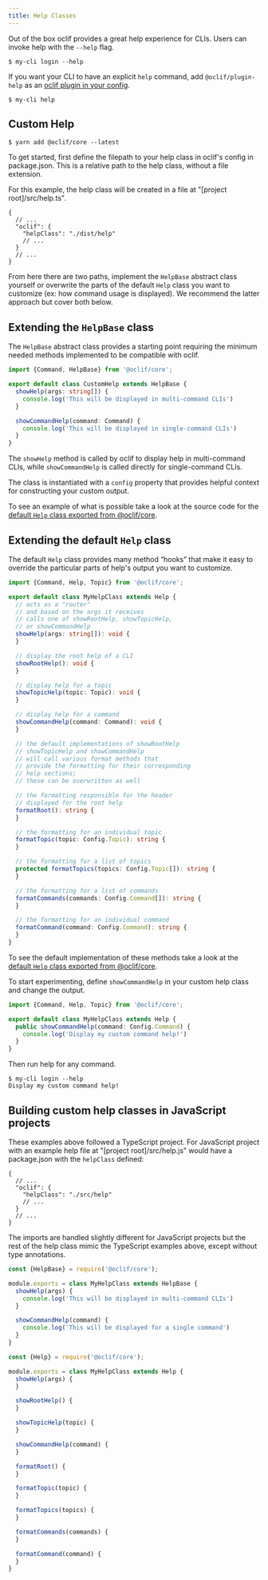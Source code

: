 ```yaml
---
title: Help Classes
---
```


Out of the box oclif provides a great help experience for CLIs. Users can invoke help with the `--help` flag.

```
$ my-cli login --help
```

If you want your CLI to have an explicit `help` command, add `@oclif/plugin-help` as an [oclif plugin in your config](./plugins.md).

```
$ my-cli help
```

## Custom Help

```
$ yarn add @oclif/core --latest
```

To get started, first define the filepath to your help class in oclif's config in package.json. This is a relative path to the help class, without a file extension.

For this example, the help class will be created in a file at "[project root]/src/help.ts".

```
{
  // ...
  "oclif": {
    "helpClass": "./dist/help"
    // ...
  }
  // ...
}
```

From here there are two paths, implement the `HelpBase` abstract class yourself or overwrite the parts of the default `Help` class you want to customize (ex: how command usage is displayed). We recommend the latter approach but cover both below.


## Extending the `HelpBase` class

The `HelpBase` abstract class provides a starting point requiring the minimum needed methods implemented to be compatible with oclif.

```TypeScript
import {Command, HelpBase} from '@oclif/core';

export default class CustomHelp extends HelpBase {
  showHelp(args: string[]) {
    console.log('This will be displayed in multi-command CLIs')
  }

  showCommandHelp(command: Command) {
    console.log('This will be displayed in single-command CLIs')
  }
}
```

The `showHelp` method is called by oclif to display help in multi-command CLIs, while `showCommandHelp` is called directly for single-command CLIs.

The class is instantiated with a `config` property that provides helpful context for constructing your custom output.

To see an example of what is possible take a look at the source code for the [default `Help` class exported from @oclif/core](https://github.com/oclif/core/blob/main/src/help/index.ts).


## Extending the default `Help` class

The default `Help` class provides many method “hooks” that make it easy to override the particular parts of help's output you want to customize.

```TypeScript
import {Command, Help, Topic} from '@oclif/core';

export default class MyHelpClass extends Help {
  // acts as a "router"
  // and based on the args it receives
  // calls one of showRootHelp, showTopicHelp,
  // or showCommandHelp
  showHelp(args: string[]): void {
  }

  // display the root help of a CLI
  showRootHelp(): void {
  }

  // display help for a topic
  showTopicHelp(topic: Topic): void {
  }

  // display help for a command
  showCommandHelp(command: Command): void {
  }

  // the default implementations of showRootHelp
  // showTopicHelp and showCommandHelp
  // will call various format methods that
  // provide the formatting for their corresponding
  // help sections;
  // these can be overwritten as well

  // the formatting responsible for the header
  // displayed for the root help
  formatRoot(): string {
  }

  // the formatting for an individual topic
  formatTopic(topic: Config.Topic): string {
  }

  // the formatting for a list of topics
  protected formatTopics(topics: Config.Topic[]): string {
  }

  // the formatting for a list of commands
  formatCommands(commands: Config.Command[]): string {
  }

  // the formatting for an individual command
  formatCommand(command: Config.Command): string {
  }
}
```

To see the default implementation of these methods take a look at the [default `Help` class exported from @oclif/core](https://github.com/oclif/core/blob/main/src/help/index.ts).

To start experimenting, define `showCommandHelp` in your custom help class and change the output.


```TypeScript
import {Command, Help, Topic} from '@oclif/core';

export default class MyHelpClass extends Help {
  public showCommandHelp(command: Config.Command) {
    console.log('Display my custom command help!')
  }
}
```

Then run help for any command.

```
$ my-cli login --help
Display my custom command help!
```


## Building custom help classes in JavaScript projects

These examples above followed a TypeScript project. For  JavaScript project with an example help file at "[project root]/src/help.js" would have a package.json with the `helpClass` defined:

```
{
  // ...
  "oclif": {
    "helpClass": "./src/help"
    // ...
  }
  // ...
}
```

The imports are handled slightly different for JavaScript projects but the rest of the help class mimic the TypeScript examples above, except without type annotations.

```js
const {HelpBase} = require('@oclif/core');

module.exports = class MyHelpClass extends HelpBase {
  showHelp(args) {
    console.log('This will be displayed in multi-command CLIs')
  }

  showCommandHelp(command) {
    console.log('This will be displayed for a single command')
  }
}
```

```js
const {Help} = require('@oclif/core');

module.exports = class MyHelpClass extends Help {
  showHelp(args) {
  }

  showRootHelp() {
  }

  showTopicHelp(topic) {
  }

  showCommandHelp(command) {
  }

  formatRoot() {
  }

  formatTopic(topic) {
  }

  formatTopics(topics) {
  }

  formatCommands(commands) {
  }

  formatCommand(command) {
  }
}
```
